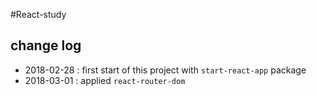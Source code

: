 #React-study 

## change log

- 2018-02-28 : first start of this project with `start-react-app` package
- 2018-03-01 : applied `react-router-dom` 
